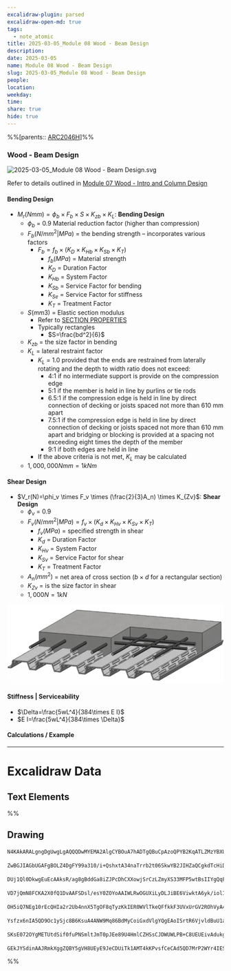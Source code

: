 ```yaml
---
excalidraw-plugin: parsed
excalidraw-open-md: true
tags:
  - note_atomic
title: 2025-03-05_Module 08 Wood - Beam Design
description: 
date: 2025-03-05
name: Module 08 Wood - Beam Design
slug: 2025-03-05_Module 08 Wood - Beam Design
people: 
location: 
weekday: 
time: 
share: true
hide: true
---
```

%%[parents:: [ARC2046H](/docs/Courses/2025/ARC2046H/ARC2046H-Structures_2.md)]%%
### Wood - Beam Design

![2025-03-05_Module 08 Wood - Beam Design.svg](Periodic%20Notes/Atomic/2025/2025-03-05_Module%2008%20Wood%20-%20Beam%20Design/2025-03-05_Module%2008%20Wood%20-%20Beam%20Design.svg)

Refer to details outlined in [Module 07 Wood - Intro and Column Design](/docs/Periodic%20Notes/Atomic/2025/2025-02/2025-02-26_Module%2007%20Wood%20-%20Intro%20and%20Column%20Design/index.md#Module%2007%20Wood%20-%20Intro%20and%20Column%20Design)
#### Bending Design

- $M_{r}(Nmm)=\phi_b \times F_b \times S \times K_{zb} \times K_L$: **Bending Design**
	- $\phi_b$ = 0.9 Material reduction factor (higher than compression)
	- $F_b(N/mm^2|MPa)$ = the bending strength – incorporates various factors
		- $F_b = f_b \times (K_D \times K_{Hb} \times K_{Sb} \times K_T)$
			- $f_b (MPa)$ = Material strength
			- $K_D$ = Duration Factor
			- $K_{Hb}$ = System Factor
			- $K_{Sb}$ = Service Factor for bending
			- $K_{Se}$ = Service Factor for stiffness
			- $K_T$ = Treatment Factor
	- $S(mm3)$ = Elastic section modulus
		- Refer to [SECTION PROPERTIES](/docs/assets/img/SECTION%20PROPERTIES.pdf)
		- Typically rectangles
			- $S=\frac{bd^2}{6}$
	- $K_{zb}$ = the size factor in bending
	- $K_L$ = lateral restraint factor
		- $K_L$ = 1.0 provided that the ends are restrained from laterally rotating and the depth to width ratio does not exceed:
			- 4:1 if no intermediate support is provide on the compression edge
			- 5:1 if the member is held in line by purlins or tie rods
			- 6.5:1 if the compression edge is held in line by direct connection of decking or joists spaced not more than 610 mm apart
			- 7.5:1 if the compression edge is held in line by direct connection of decking or joists spaced not more than 610 mm apart and bridging or blocking is provided at a spacing not exceeding eight times the depth of the member
			- 9:1 if both edges are held in line
		- If the above criteria is not met, $K_L$ may be calculated
	- $1,000,000 Nmm = 1 kNm$

#### Shear Design

- $V_r(N)=\phi_v \times F_v \times (\frac{2}{3}A_n) \times K_{Zv}$: **Shear Design**
	- $\phi_v$ = 0.9 
	- $F_v(N/mm^2|MPa)=f_v \times (K_d \times K_{Hv} \times K_{Sv} \times K_T)$
		- $f_v(MPa)$ = specified strength in shear  
		- $K_d$ = Duration Factor
		- $K_{Hv}$ = System Factor
		- $K_{Sv}$ = Service Factor for shear
		- $K_T$ = Treatment Factor
	- $A_n(mm^2)$ = net area of cross section ($b \times d$ for a rectangular section)
	- $K_{Zv}$ = is the size factor in shear
	- $1,000N=1kN$

![640x364](/docs/assets/img/image.webp)

#### Stiffness | Serviceability

- $\Delta=\frac{5wL^4}{384\times E I}$
- $E I=\frac{5wL^4}{384\times \Delta}$

#### Calculations / Example


---

# Excalidraw Data

## Text Elements
%%
## Drawing
```compressed-json
N4KAkARALgngDgUwgLgAQQQDwMYEMA2AlgCYBOuA7hADTgQBuCpAzoQPYB2KqATLZMzYBXUtiRoIACyhQ4zZAHoFAc0JRJQgEYA6bGwC2CgF7N6hbEcK4OCtptbErHALRY8RMpWdx8Q1TdIEfARcZgRmBShcZQUebQA2bQAOGjoghH0EDihmbgBtcDBQMBKIEm4IAHlneIBFSoBHAGsGgGEAVQaAKwARdopNAGZamDYYVJLIWEQK3FJSNip+Usxu

ZwBGJIAGbUGAFgBOLZ4DgFY99a310/i+QshxtA34naTrrb2t06SkwYB2JIHZaQCgkdTcHiDQYJA57H6nHinQZHW6nYFSBCEZTSbgHRJ/eJ7HhJHik+I3RHo6zKYLcLbo5hQBZNBCtNj4NikCoAYnWCD5fImpU0uGwTWUCyEHGIbI5XIkTOszDgcyyUCFkAAZoR8PgAMqwWkSQQeDUQRnMhAAdTBkghDKZbBZBpgRvQJvK6Ml2I44VyaHp9wgbBV2

DUj1Ql0DkwgEuEcAAksR/ag8gBddGa8iZJPcDhCXXowjSrCzLZmyXS33MFP5wtBsIIYgQqF7eLrSHrdGMFjsLhoE7dpisTgAOU4Ym4f2Rg1Jg3WQKDhGYPXSUCb3CZQgQ6M0wmlAFFgplsrWC/h0UI4MRcOvm2h1tO24N4Qdrnt0UQOE08+fP2wxQ3NBNQIMJ0TgNhixyfJ7jAApJhKaMEK2WCM1g+CEMhaF4lheFEWRLZUWBEo8W0AkiRJMkKVO

VD7jQmN8FCKA2X0fQ1DvAAFSDsl/esY0ZOYoAAIWLRwOGUXiLyDLJiBE6ViwktA6yk/iolIKAAEF5kWSQQnvVBlPRGStIWChdNwfSIDmUyzSCPcKCA1AQPwMJCgAX2WYpSnKCQDySABpehSEGABxAAtJIABUwogzUtmwABNVp6AS/yzWmcR0ECbAonE2l0VWJ4eC+bQjlhc59lOP4tnnO4YwjZxZwOGF2z+NseGuEkavRUFiHBNBBiubQeD2ac/n

OH5iQ7NEg10rEcQHIa2r2Ub4nnX5TgOF8qTyzKkIER0WVlTkeQFfkkF3UVxUrGV2ROhVyA4ZVVR4zMdX1Q1MvNdlPQbQ7rVte0/stF03W+00vWEH0/TpdEQ1FcNuCjdE4yvJMU3TTNswQXMlL/JcS0K9BcHWCt92Iaszz40pG309ZrjxS5ARmmMexHfteCSIdezHCdMuKl5TmOGquyXFc10crcdyDPcpWII8MjVKmVNKK8bzvJGnzWn4kj2QY1s/

Ysfzx6nIA5QD9Oc1ySjc8B6KsuA4ANW9Mq86BdMyCoiGxdVlgYQgEAoISrtR6VjvldBuU1aOY6FCBsBEQJsgTdd9ANS1w9O87BT9hP5jVFOMmDsVQ9uuUKkVJ6VST33CnjxOC9TgAxd7Qa+j1m1zhvk9T9OnQBvq7QHLv857jI++dT6Kg7uO85rwv9AAJShyRKdhuu58bjJKlDRGHy2JD69HqAF6bzgoCb3A2PwCMuY37uT+b8+9UIIx+cPzex/0

SKsE072OYgMETUtdSif0fuPNSmltJmT0pJEe89U4HmlCZHSsCJDWUWLPB+C8UEUEivAdukg5hwDjswbACxdQAA1uCEiSNoQi1V1jxBeNcIidcyEUPwAlGhj5kja0GjcQkhE6qQCMGwAw3AvKQHoAQbcSN3LwK3kvcma9jRENICQv2EoSAvzfhCQ+2jiAGgQCQtALNICGIALJsGIAgJBuBNDBEtqBaWpRDGZzQFIiAQl2SWVIMoEUAAKDqfxqC8Ef

GEkJYSdinAAJRmkXggZQBY5gVH8UEyE9JeCDUiTk1AMT4kKPvsfCeCAd5QD7MrP2WYr4IESSWUgClJHSQ4A4pxm5SDbnRNgIgpjUBS3RK0z2aABlBmEFAL8mUpZFNKHYLoCAcrMD1K0uA1jbH2McY5K2rjICigqYwSK4j8DNJjBlae6Qcp9jNAnRkBh8EzBNirM2AEWTOJcjss2TENKXIOUcyS7lwAeToNqYIKZgC2zckAA=
```
%%